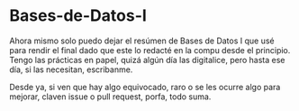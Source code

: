 # Bases-de-Datos-I

Ahora mismo solo puedo dejar el resúmen de Bases de Datos I que usé para rendir el final dado que este lo redacté en la compu desde el principio. Tengo las prácticas en papel, quizá algún día las digitalice, pero hasta ese día, si las necesitan, escribanme.

Desde ya, si ven que hay algo equivocado, raro o se les ocurre algo para mejorar, claven issue o pull request, porfa, todo suma.
